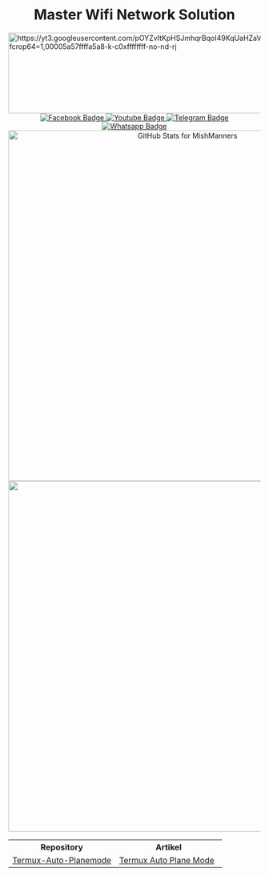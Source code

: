 <h1 align="center">Master Wifi Network Solution</h1>

<img src="https://yt3.googleusercontent.com/pOYZvItKpHSJmhqrBqoI49KqUaHZaVTi8rByrjl8dMzR3tiaO1MSEbk8RC1-IEqU5OPr7lT7LDc=w1060-fcrop64=1,00005a57ffffa5a8-k-c0xffffffff-no-nd-rj" alt="https://yt3.googleusercontent.com/pOYZvItKpHSJmhqrBqoI49KqUaHZaVTi8rByrjl8dMzR3tiaO1MSEbk8RC1-IEqU5OPr7lT7LDc=w1060-fcrop64=1,00005a57ffffa5a8-k-c0xffffffff-no-nd-rj" width="978" height="161" align="center" class="shrinkToFit">
<div id="badges" align="center">
  <a href="https://facebook.com/muhammadyusuf1992">
    <img src="https://img.shields.io/badge/Facebook-blue?style=for-the-badge&logo=facebook&logoColor=white" alt="Facebook Badge"/>
  </a>
  <a href="https://youtube.com/@masterwifinetworksolution">
    <img src="https://img.shields.io/badge/YouTube-red?style=for-the-badge&logo=youtube&logoColor=white" alt="Youtube Badge"/>
  </a>
  <a href="https://t.me/masterwifinetworksolution">
    <img src="https://img.shields.io/badge/Telegram-blue?style=for-the-badge&logo=telegram&logoColor=white" alt="Telegram Badge"/>
  </a>
  <a href="https://wa.me/6287764241047">
    <img src="https://img.shields.io/badge/Whatsapp-mediumaquamarine?style=for-the-badge&logo=whatsapp&logoColor=white" alt="Whatsapp Badge"/>
  </a>
</div>
<div align="center">
  <img src="https://komarev.com/ghpvc/?username=masterwifinetworksolution&style=flat-square&color=blue" alt=""/>
</div>
</div>
<div align="center">
  <img src="https://github-readme-stats.vercel.app/api?username=masterwifinetworksolution&&show_icons=true&include_all_commits=true&count_private=true&theme=jolly&layout=compact" alt="GitHub Stats for MishManners" width="700">
  <img src="https://github-readme-streak-stats.herokuapp.com?user=masterwifinetworksolution&&theme=jolly" width="700">
</div>
<div>
<table style="width:100%">
  <tr>
    <th style="width:50%">Repository</th>
    <th style="width:50%">Artikel</th>
  </tr>
  <tr>
    <td style="width:50%"><a href="https://github.com/masterwifinetworksolution/termux-auto-planemode" target="_blank">Termux-Auto-Planemode</a></td>
    <td style="width:50%"><a href="https://masterwifinetworksolution.github.io/termux-auto-mode-plane.html" target="_blank">Termux Auto Plane Mode</a></td>
  </tr>
</table>
</div>
